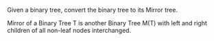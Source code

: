 Given a binary tree, convert the binary tree to its Mirror tree.

Mirror of a Binary Tree T is another Binary Tree M(T) with left and right children of all non-leaf nodes interchanged.
